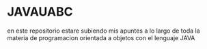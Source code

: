 # JAVAUABC
en este repositorio estare subiendo mis apuntes a lo largo de toda la materia de programacion orientada a objetos con el lenguaje JAVA
